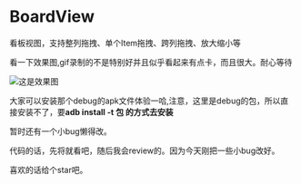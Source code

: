 # BoardView
看板视图，支持整列拖拽、单个Item拖拽、跨列拖拽、放大缩小等


看一下效果图,gif录制的不是特别好并且似乎看起来有点卡，而且很大。耐心等待

![这是效果图](https://github.com/Guolei1130/BoardView/blob/master/boardview.gif?raw=true)

大家可以安装那个debug的apk文件体验一哈,注意，这里是debug的包，所以直接安装不了，要**adb install -t 包 的方式去安装**

暂时还有一个小bug懒得改。

代码的话，先将就看吧，随后我会review的。因为今天刚把一些小bug改好。

喜欢的话给个star吧。


